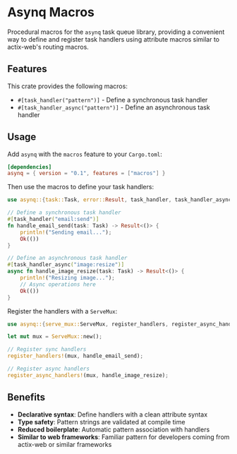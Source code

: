 # Asynq Macros

Procedural macros for the `asynq` task queue library, providing a convenient way to define and register task handlers using attribute macros similar to actix-web's routing macros.

## Features

This crate provides the following macros:

- `#[task_handler("pattern")]` - Define a synchronous task handler
- `#[task_handler_async("pattern")]` - Define an asynchronous task handler

## Usage

Add `asynq` with the `macros` feature to your `Cargo.toml`:

```toml
[dependencies]
asynq = { version = "0.1", features = ["macros"] }
```

Then use the macros to define your task handlers:

```rust
use asynq::{task::Task, error::Result, task_handler, task_handler_async};

// Define a synchronous task handler
#[task_handler("email:send")]
fn handle_email_send(task: Task) -> Result<()> {
    println!("Sending email...");
    Ok(())
}

// Define an asynchronous task handler
#[task_handler_async("image:resize")]
async fn handle_image_resize(task: Task) -> Result<()> {
    println!("Resizing image...");
    // Async operations here
    Ok(())
}
```

Register the handlers with a `ServeMux`:

```rust
use asynq::{serve_mux::ServeMux, register_handlers, register_async_handlers};

let mut mux = ServeMux::new();

// Register sync handlers
register_handlers!(mux, handle_email_send);

// Register async handlers
register_async_handlers!(mux, handle_image_resize);
```

## Benefits

- **Declarative syntax**: Define handlers with a clean attribute syntax
- **Type safety**: Pattern strings are validated at compile time
- **Reduced boilerplate**: Automatic pattern association with handlers
- **Similar to web frameworks**: Familiar pattern for developers coming from actix-web or similar frameworks

